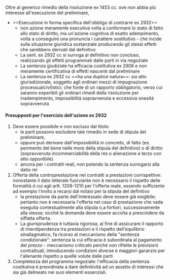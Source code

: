 Oltre al generico rimedio della risoluzione ex 1453 cc. ove non abbia più interesse all'esecuzione del preliminare,
- ==Esecuzione in forma specifica dell'obbligo di contrarre ex 2932==
	- non azione meramente esecutiva volta a conformare lo stato di fatto allo stato di diritto, ma un'azione cognitiva di esatto adempimento, volta a conseguire una pronuncia i carattere sostitutivo - che incide sulla situazione giuridica sostanziale producendo gli stessi effetti che sarebbero derivati dal definitivo
	- La sent. ex 2932 cc si surroga al definitivo non concluso, realizzando gli effetti programmati dalle parti in via negoziale
	- La sentenza giudiziale ha efficacia costitutiva ex 2908 e non meramente certificativa di effetti nascenti dal preliminare
	- La sentenza ex 2932 cc ==ha una duplice natura==: sia atto giurisdizionale, soggetto agli ordinari mezzi di impugnazione processualcivilistici; che fonte di un rapporto obbligatorio, verso cui saranno esperibili gli ordinari rimedi della risoluzione per inadempimento, impossibilità sopravvenuta e eccessiva onesità sopravvenuta

#### Presupposti per l'esercizio dell'azione ex 2932 
1. Deve essere possibile e non escluso dal titolo:
	- le parti possono escludere tale rimedio in sede di stipula del preliminare, 
	- oppure può derivare dall'impossibilità in concreto, di fatto (es. perimento del bene nelle more della stipula del definitivo) o di diritto (sopravvenuta incommerciabilità della res o alienazione a terzo con atto opponibile)
	- ancora per i contratti reali, non potendo la sentenza surrogarsi alla datio rei
2. Offerta della controprestazione nei contratti a prestazioni corrispettive:  nonostante il dato letterale fuorviante non è necessario il rispetto delle formalità d cui agli artt. 1208-1210 per l'offerta reale, essendo sufficiente ad esempio l'invito a recarsi dal notaio per la stipula del definitivo
	- la prestazione da parte dell'interessato deve essere già esigibile; pertanto non è necessaria l'offerta nel caso di prestazione che  vada eseguita contestualmente alla stipula o,a fortiori, successivamente alla stessa; sicché la domanda deve essere accolta a prescindere da siffatta offerta.
	- La giurisprudenza è tuttavia rigorosa, al fine di assicurare il rapporto di interdipendenza tra prestazioni e il rispetto dell'equilibrio sinallagmatico, fa ricorso al meccanismo della "sentenza condizionale": sentenza la cui efficacia è subordinata al pagamento del prezzo - meccanismo criticato perché non riflette le previsioni contrattuali, introducendo condizioni diverse e maggiori garanzie per l'alienante rispetto a quelle volute dalle parti
3. Completezza del programma negoziale: l'efficacia della sentenza costitutiva è preordinata a dare definitività ad un assetto di interessi che sia già delineato nei suoi elementi essenziali.